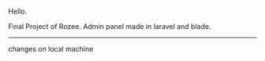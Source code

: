 Hello.

Final Project of Rozee. Admin panel made in laravel and blade.


---
changes on local machine

